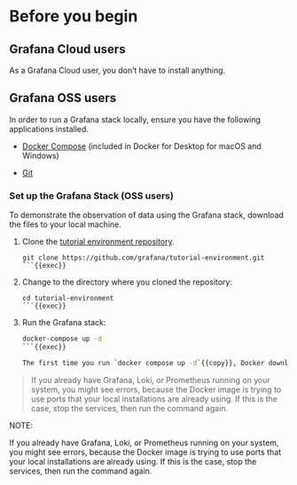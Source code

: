 # Before you begin

## Grafana Cloud users

As a Grafana Cloud user, you don’t have to install anything.

## Grafana OSS users

In order to run a Grafana stack locally, ensure you have the following applications installed.

- [Docker Compose](https://docs.docker.com/get-docker/) (included in Docker for Desktop for macOS and Windows)

- [Git](https://git-scm.com/)

### Set up the Grafana Stack (OSS users)

To demonstrate the observation of data using the Grafana stack, download the files to your local machine.

1. Clone the [tutorial environment repository](https://www.github.com/grafana/tutorial-environment).

   ```
   git clone https://github.com/grafana/tutorial-environment.git
   ```{{exec}}

1. Change to the directory where you cloned the repository:

   ```
   cd tutorial-environment
   ```{{exec}}

1. Run the Grafana stack:

   ```bash
   docker-compose up -d
   ```{{exec}}

   The first time you run `docker compose up -d`{{copy}}, Docker downloads all the necessary resources for the tutorial. This might take a few minutes, depending on your internet connection.

> If you already have Grafana, Loki, or Prometheus running on your system, you might see errors, because the Docker image is trying to use ports that your local installations are already using. If this is the case, stop the services, then run the command again.

<!-- raw HTML omitted -->

NOTE:

If you already have Grafana, Loki, or Prometheus running on your system, you might see errors, because the Docker image is trying to use ports that your local installations are already using. If this is the case, stop the services, then run the command again.
